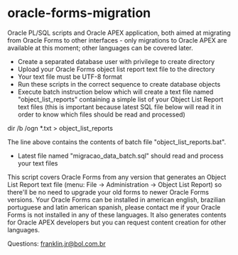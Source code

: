 # oracle-forms-migration
Oracle PL/SQL scripts and Oracle APEX application, both aimed at migrating from Oracle Forms to other interfaces - only migrations to Oracle APEX are available at this moment; other languages can be covered later.

- Create a separated database user with privilege to create directory
- Upload your Oracle Forms object list report text file to the directory
- Your text file must be UTF-8 format
- Run these scripts in the correct sequence to create database objects
- Execute batch instruction below which will create a text file named "object_list_reports" containing a simple list of your Object List Report text files (this is important because latest SQL file below will read it in order to know which files should be read and processed)

dir /b /ogn *.txt > object_list_reports

The line above contains the contents of batch file "object_list_reports.bat".

- Latest file named "migracao_data_batch.sql" should read and process your text files

This script covers Oracle Forms from any version that generates an Object List Report text file (menu: File -> Administration -> Object List Report) so there'll be no need to upgrade your old forms to newer Oracle Forms versions. Your Oracle Forms can be installed in american english, brazilian portuguese and latin american spanish, please contact me if your Oracle Forms is not installed in any of these languages. It also generates contents for Oracle APEX developers but you can request content creation for other languages.

Questions: franklin.jr@bol.com.br
